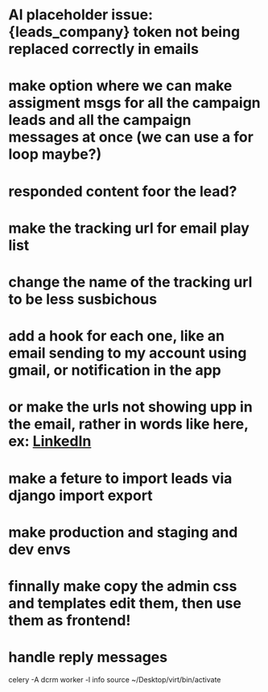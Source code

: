 
# AI placeholder issue: {leads_company} token not being replaced correctly in emails

# make option where we can make assigment msgs for all the campaign leads and all the campaign messages at once (we can use a for loop maybe?)

# responded content foor the lead?


# make the tracking url for email play list
# change the name of the tracking url to be less susbichous 
# add a hook for each one, like an email sending to my account using gmail, or notification in the app
# or make the urls not showing upp in the email, rather in words like here, ex: [LinkedIn](https://www.linkedin.com/in/ahmad-higazi-4656b0366)

# make a feture to import leads via django import export 

# make production and staging and dev envs

# finnally make copy the admin css and templates edit them, then use them as frontend! 

# handle reply messages
celery -A dcrm worker -l info
source ~/Desktop/virt/bin/activate